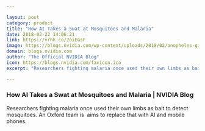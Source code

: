 ```yaml
---

layout: post
category: product
title: "How AI Takes a Swat at Mosquitoes and Malaria"
date: 2018-02-22 14:06:21
link: https://vrhk.co/2oiEGsF
image: https://blogs.nvidia.com/wp-content/uploads/2018/02/anopheles-gambiae-mosquito-cdc-malaria.png
domain: blogs.nvidia.com
author: "The Official NVIDIA Blog"
icon: https://blogs.nvidia.com/favicon.ico
excerpt: "Researchers fighting malaria once used their own limbs as bait to detect mosquitoes. An Oxford team is  aims to replace that with AI and mobile phones."

---
```


### How AI Takes a Swat at Mosquitoes and Malaria | NVIDIA Blog

Researchers fighting malaria once used their own limbs as bait to detect mosquitoes. An Oxford team is  aims to replace that with AI and mobile phones.
